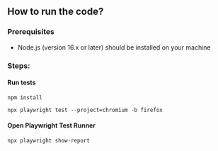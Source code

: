 
## How to run the code?
### Prerequisites
- Node.js (version 16.x or later) should be installed on your machine

### Steps:
#### Run tests
`npm install`

`npx playwright test --project=chromium -b firefox`
#### Open Playwright Test Runner
`npx playwright show-report`
